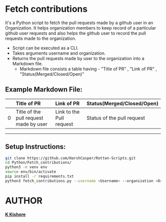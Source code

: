 # Fetch contributions

It's a Python script to fetch the pull requests made by a github user in an Organization. It helps organization members to keep record of a particular 
github user requests and also helps the github user to record the pull requests made to the organization. 

- Script can be executed as a CLI.
- Takes arguments username and organization.
- Returns the pull requests made by user to the organization into a Markdown file. 	
	- Markdown file consists a table having - "Title of PR" , "Link of PR" , "Status(Merged/Closed/Open)"

## Example Markdown File:

|    | Title of PR                                               | Link of PR                                                            | Status(Merged/Closed/Open)   |
|---:|:----------------------------------------------------------|:----------------------------------------------------------------------|:-----------------------------|
|  0 | Title of the pull request made by user   | Link to the Pull request                | Status of the pull request                       |
***
## Setup Instructions:

```bash
git clone https://github.com/HarshCasper/Rotten-Scripts.git
cd Python/Fetch_contributions/
python3 -m venv env
source env/bin/activate
pip install -r requirements.txt
python3 fetch_contributions.py --username <Username> --organization <Organization>
```

# AUTHOR 
[**K Kishore**](https://www.linkedin.com/in/kadatatlukishore/)
